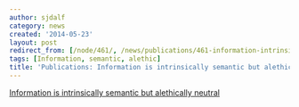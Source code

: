 ```yaml
---
author: sjdalf
category: news
created: '2014-05-23'
layout: post
redirect_from: [/node/461/, /news/publications/461-information-intrinsically-semantic-alethically-neutral/]
tags: [Information, semantic, alethic]
title: 'Publications: Information is intrinsically semantic but alethically neutral'
---
```

[Information is intrinsically semantic but alethically
neutral](http://link.springer.com/article/10.1007%2Fs11229-014-0457-7)

